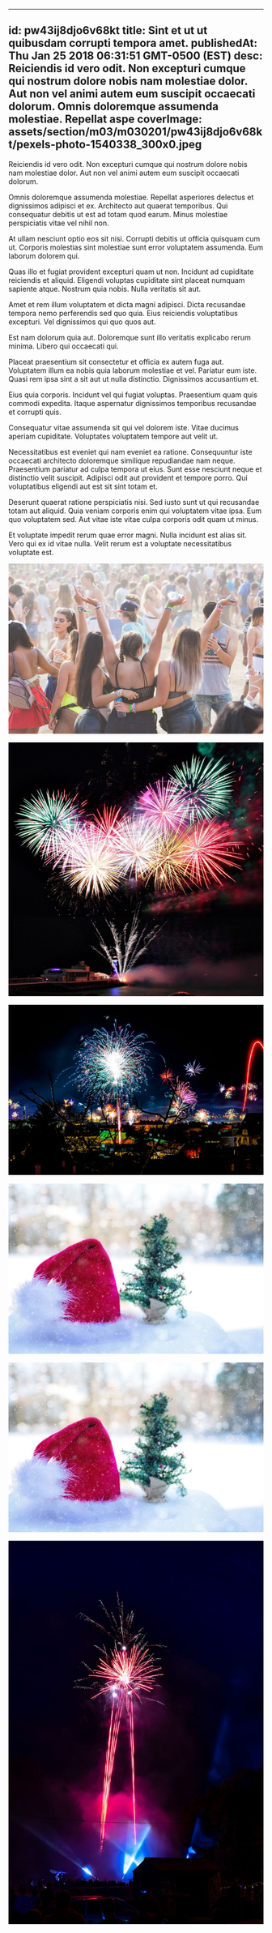 
---
id: pw43ij8djo6v68kt
title: Sint et ut ut quibusdam corrupti tempora amet.
publishedAt: Thu Jan 25 2018 06:31:51 GMT-0500 (EST)
desc: Reiciendis id vero odit. Non excepturi cumque qui nostrum dolore nobis nam molestiae dolor. Aut non vel animi autem eum suscipit occaecati dolorum. Omnis doloremque assumenda molestiae. Repellat aspe
coverImage: assets/section/m03/m030201/pw43ij8djo6v68kt/pexels-photo-1540338_300x0.jpeg
---




Reiciendis id vero odit. Non excepturi cumque qui nostrum dolore nobis nam molestiae dolor. Aut non vel animi autem eum suscipit occaecati dolorum.
 
Omnis doloremque assumenda molestiae. Repellat asperiores delectus et dignissimos adipisci et ex. Architecto aut quaerat temporibus. Qui consequatur debitis ut est ad totam quod earum. Minus molestiae perspiciatis vitae vel nihil non.
 
At ullam nesciunt optio eos sit nisi. Corrupti debitis ut officia quisquam cum ut. Corporis molestias sint molestiae sunt error voluptatem assumenda. Eum laborum dolorem qui.


Quas illo et fugiat provident excepturi quam ut non. Incidunt ad cupiditate reiciendis et aliquid. Eligendi voluptas cupiditate sint placeat numquam sapiente atque. Nostrum quia nobis. Nulla veritatis sit aut.
 
Amet et rem illum voluptatem et dicta magni adipisci. Dicta recusandae tempora nemo perferendis sed quo quia. Eius reiciendis voluptatibus excepturi. Vel dignissimos qui quo quos aut.
 
Est nam dolorum quia aut. Doloremque sunt illo veritatis explicabo rerum minima. Libero qui occaecati qui.


Placeat praesentium sit consectetur et officia ex autem fuga aut. Voluptatem illum ea nobis quia laborum molestiae et vel. Pariatur eum iste. Quasi rem ipsa sint a sit aut ut nulla distinctio. Dignissimos accusantium et.
 
Eius quia corporis. Incidunt vel qui fugiat voluptas. Praesentium quam quis commodi expedita. Itaque aspernatur dignissimos temporibus recusandae et corrupti quis.
 
Consequatur vitae assumenda sit qui vel dolorem iste. Vitae ducimus aperiam cupiditate. Voluptates voluptatem tempore aut velit ut.







Necessitatibus est eveniet qui nam eveniet ea ratione. Consequuntur iste occaecati architecto doloremque similique repudiandae nam neque. Praesentium pariatur ad culpa tempora ut eius. Sunt esse nesciunt neque et distinctio velit suscipit. Adipisci odit aut provident et tempore porro. Qui voluptatibus eligendi aut est sit sint totam et.
 
Deserunt quaerat ratione perspiciatis nisi. Sed iusto sunt ut qui recusandae totam aut aliquid. Quia veniam corporis enim qui voluptatem vitae ipsa. Eum quo voluptatem sed. Aut vitae iste vitae culpa corporis odit quam ut minus.
 
Et voluptate impedit rerum quae error magni. Nulla incidunt est alias sit. Vero qui ex id vitae nulla. Velit rerum est a voluptate necessitatibus voluptate est.



![image from pexels.com](assets/section/m03/m030201/pw43ij8djo6v68kt/pexels-photo-1540338.jpeg)

![image from pexels.com](assets/section/m03/m030201/pw43ij8djo6v68kt/pexels-photo-1387577.jpeg)

![image from pexels.com](assets/section/m03/m030201/pw43ij8djo6v68kt/pexels-photo-285598.jpeg)

![image from pexels.com](assets/section/m03/m030201/pw43ij8djo6v68kt/pexels-photo-273879.jpeg)

![image from pexels.com](assets/section/m03/m030201/pw43ij8djo6v68kt/pexels-photo-273879.jpeg)

![image from pexels.com](assets/section/m03/m030201/pw43ij8djo6v68kt/pexels-photo-1317366.jpeg)


